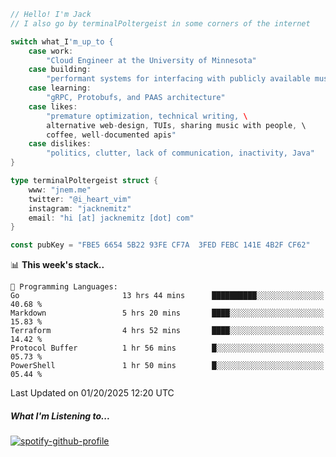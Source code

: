 ```go
// Hello! I'm Jack
// I also go by terminalPoltergeist in some corners of the internet

switch what_I'm_up_to {
    case work:
        "Cloud Engineer at the University of Minnesota"
    case building:
        "performant systems for interfacing with publicly available music databases"
    case learning:
        "gRPC, Protobufs, and PAAS architecture"
    case likes:
        "premature optimization, technical writing, \
        alternative web-design, TUIs, sharing music with people, \
        coffee, well-documented apis"
    case dislikes:
        "politics, clutter, lack of communication, inactivity, Java"
}

type terminalPoltergeist struct {
    www: "jnem.me"
    twitter: "@i_heart_vim"
    instagram: "jacknemitz"
    email: "hi [at] jacknemitz [dot] com"
}

const pubKey = "FBE5 6654 5B22 93FE CF7A  3FED FEBC 141E 4B2F CF62"
```

<!--START_SECTION:waka-->
📊 **This week's stack..** 

```text
💬 Programming Languages: 
Go                       13 hrs 44 mins      ██████████░░░░░░░░░░░░░░░   40.68 % 
Markdown                 5 hrs 20 mins       ████░░░░░░░░░░░░░░░░░░░░░   15.83 % 
Terraform                4 hrs 52 mins       ████░░░░░░░░░░░░░░░░░░░░░   14.42 % 
Protocol Buffer          1 hr 56 mins        █░░░░░░░░░░░░░░░░░░░░░░░░   05.73 % 
PowerShell               1 hr 50 mins        █░░░░░░░░░░░░░░░░░░░░░░░░   05.44 % 
```


 Last Updated on 01/20/2025 12:20 UTC
<!--END_SECTION:waka-->

##### What I'm Listening to...

[![spotify-github-profile](https://jnem.me/listening-item?maxAge=2592000)](https://jnem.me/listening)
